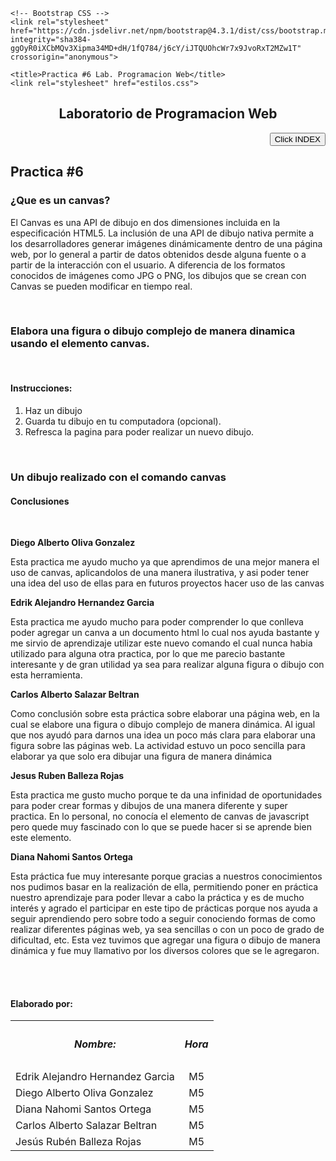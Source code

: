 <html lang="es">
  <head>
    <meta charset="UTF-8" />
    <meta name="viewport" content="width=device-width, initial-scale=1.0" />

    <!-- Bootstrap CSS -->
    <link rel="stylesheet" href="https://cdn.jsdelivr.net/npm/bootstrap@4.3.1/dist/css/bootstrap.min.css" integrity="sha384-ggOyR0iXCbMQv3Xipma34MD+dH/1fQ784/j6cY/iJTQUOhcWr7x9JvoRxT2MZw1T" crossorigin="anonymous">

    <title>Practica #6 Lab. Programacion Web</title>
    <link rel="stylesheet" href="estilos.css">
  </head>
  <body>
    <nav class="navbar-expand-lg bg-light">
        <div class="container-fluid">
            <center><b><h1>Laboratorio de Programacion Web</h1></b></center>
          </div>
        <div class="right">
          <div align="right">
            <a href="https://alejandrohg90210.github.io/index.github.io/">
            <input type="button" value="Click INDEX"/>
          </a>
        <h2><p align=left>Practica #6</p></h2>
          </div>
          <h3>¿Que es un canvas?</h3>
          <p>El Canvas es una API de dibujo en dos dimensiones incluida en la especificación HTML5. La inclusión de una API de dibujo nativa permite a los desarrolladores generar imágenes dinámicamente dentro de una página web, por lo general a partir de datos obtenidos desde alguna fuente o a partir de la interacción con el usuario. A diferencia de los formatos conocidos de imágenes como JPG o PNG, los dibujos que se crean con Canvas se pueden modificar en tiempo real.</p>
          <br>
          <h3>Elabora una figura o dibujo complejo de manera dinamica usando el elemento canvas.</h3>
<main class="main-container">
  <canvas id="main-canvas" width="700" height="600"> </canvas>
</main> 
  <script src="js.js"></script>  
<br>
<h4>Instrucciones: </h4>
<ol>
  <li>Haz un dibujo</li>
  <li>Guarda tu dibujo en tu computadora (opcional).</li>
  <li>Refresca la pagina para poder realizar un nuevo dibujo.</li>
</ol>
<br>
<h3>Un dibujo realizado con el comando canvas</h3>
<main class="main-container">
  <canvas id="canvas" width="470" height="250"> </canvas>
</main>
  <script src="javascript.js"></script>
    <h4> Conclusiones </h4>
    <br />
            <b><p>Diego Alberto Oliva Gonzalez </p></b>
            <p>Esta practica me ayudo mucho ya que aprendimos de una mejor manera el uso de canvas, aplicandolos de una manera ilustrativa, y asi poder tener una idea del uso de ellas para en futuros proyectos hacer uso de las canvas</p>
            <b><p>Edrik Alejandro Hernandez Garcia </p></b>
            <p>Esta practica me ayudo mucho para poder comprender lo que conlleva poder agregar un canva a un documento html lo cual nos ayuda bastante y me sirvio de aprendizaje utilizar este nuevo comando el cual nunca habia utilizado para alguna otra practica, por lo que me parecio bastante interesante y de gran utilidad ya sea para realizar alguna figura o dibujo con esta herramienta.</p>
            <b><p>Carlos Alberto Salazar Beltran </p></b>
            <p>Como conclusión sobre esta práctica sobre elaborar una página web, en la cual se elabore una figura o dibujo complejo de manera dinámica. Al igual que nos ayudó para darnos una idea un poco más clara para elaborar una figura sobre las páginas web. La actividad estuvo un poco sencilla para elaborar ya que solo era dibujar una figura de manera dinámica</p>
            <b><p>Jesus Ruben Balleza Rojas </p></b>
            <p>Esta practica me gusto mucho porque te da una infinidad de oportunidades para poder crear formas y dibujos de una manera diferente y super practica. En lo personal, no conocía el elemento de canvas de javascript pero quede muy fascinado con lo que se puede hacer si se aprende bien este elemento.</p>
            <b><p>Diana Nahomi Santos Ortega  </p></b>
            <p>Esta práctica fue muy interesante porque gracias a nuestros conocimientos nos pudimos basar en la realización de ella, permitiendo poner en práctica nuestro aprendizaje para poder llevar a cabo la práctica y es de mucho interés y agrado el participar en este tipo de prácticas porque nos ayuda a seguir aprendiendo pero sobre todo a seguir conociendo formas de como realizar diferentes páginas web, ya sea sencillas o con un poco de grado de dificultad, etc. Esta vez tuvimos que agregar una figura o dibujo de manera dinámica y fue muy llamativo por los diversos colores que se le agregaron.</p>
            <br/>
            <br/>
                <h4>Elaborado por:</h4>
                <table class="default">
                  <div class="container-fluid">
                      <tr>
                        <b>
                        <th><h5>Nombre:</h5></th>
                        <th><h5><center>Hora</center></h5></th>
                      </b>
                      </tr>
                      <tr> 
                        <td>Edrik Alejandro Hernandez Garcia</td>
                        <td><center>M5</center></td>
                      </tr>
                      <tr>
                        <td>Diego Alberto Oliva Gonzalez</td>
                        <td><center>M5</center></td> 
                      </tr>
                      <tr>
                          <td>Diana Nahomi Santos Ortega</td>
                          <td><center>M5</center></td>
                      </tr>
                      <tr>
                        <td>Carlos Alberto Salazar Beltran</td>
                        <td><center>M5</center></td>
                      </tr>
                      <tr>
                        <td>Jesús Rubén Balleza Rojas</td>
                        <td><center>M5</center></td>
                      </tr>
                  </div>
                </table> 
              </body>  
</html>
